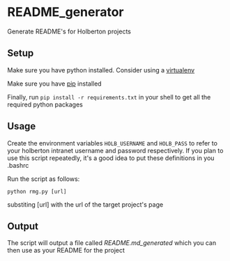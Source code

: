 # README_generator
Generate README's for Holberton projects

## Setup
Make sure you have python installed. Consider using a [virtualenv](http://exponential.io/blog/2015/02/10/install-virtualenv-and-virtualenvwrapper-on-mac-os-x/)

Make sure you have [pip](https://www.liquidweb.com/kb/how-to-install-pip-on-ubuntu-14-04-lts/) installed

Finally, run `pip install -r requirements.txt` in your shell to get all the required python packages

## Usage
Create the environment variables `HOLB_USERNAME` and `HOLB_PASS` to refer to your holberton intranet username and password respectively. If you plan to use this script repeatedly, it's a good idea to put these definitions in you .bashrc

Run the script as follows:
```
python rmg.py [url]
```
substiting [url] with the url of the target project's page

## Output
The script will output a file called *README.md_generated* which you can then use as your README for the project
